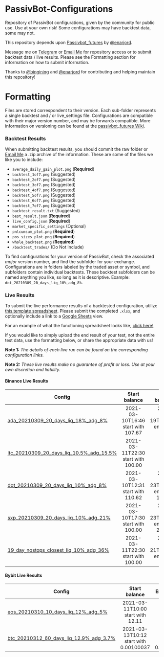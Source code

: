 # PassivBot-Configurations

Repository of PassivBot configurations, given by the community for public use.
Use at your own risk! Some configurations may have backtest data, some may not.

This repository depends upon [Passivbot_futures](https://github.com/enarjord/passivbot_futures) by [@enarjord](https://github.com/enarjord/passivbot_futures/wiki).

Message me on [Telegram](https://t.me/JohnKearney1) or [Email Me](mailto:john@kearneyjohn.com) for repository access or to submit backtest data / live results. Please see the Formatting section for information on how to submit information.

Thanks to [@bingining](https://github.com/bingining) and [@enarjord](https://github.com/enarjord) for contributing and helping maintain this repository!


# Formatting

Files are stored correspondent to their version. Each sub-folder represents a single backtest and / or live_settings file. Configurations are compatible with their major version number, and may be forwards compatible. More information on versioning can be found at the [passivbot_futures Wiki](https://github.com/enarjord/passivbot_futures/wiki/Versions).

### Backtest Results

When submitting backtest results, you should commit the raw folder or [Email Me](mailto:john@kearneyjohn.com) a .zip archive of the information. These are some of the files we like you to include:

- `average_daily_gain_plot.png` (**Required**)
- `backtest_1of7.png` (Suggested)
- `backtest_2of7.png` (Suggested)
- `backtest_3of7.png` (Suggested)
- `backtest_4of7.png` (Suggested)
- `backtest_5of7.png` (Suggested)
- `backtest_6of7.png` (Suggested)
- `backtest_7of7.png` (Suggested)
- `backtest_result.txt` (Suggested)
- `best_result.json` (**Required**)
- `live_config.json` (**Required**)
- `market_specific_settings` (Optional)
- `pnlcumsum_plot.png` (**Required**)
- `pos_sizes_plot.png` (**Required**)
- `whole_backtest.png` (**Required**)
- `/backtest_trades/` (Do Not Include)

To find configurations for your version of PassivBot, check the associated *major* version number, and find the subfolder for your exchange. Configurations are in folders labeled by the traded asset or symbol, and subfolders contain individual backtests. These backtest subfolders can be named anything you like, so long as it is descriptive. Example: `dot_20210309_20_days_liq_10%_adg_8%`.

### Live Results

To submit the live performance results of a backtested configuration, utilize [this template spreadsheet](https://docs.google.com/spreadsheets/d/1CulOl_UiXZWFxZi4FX844FBmdeonEzYK7hqiKxFtDc8/edit?usp=sharing). Please submit the completed `.xlsx`, and optionally include a link to a [Google Sheets](https://docs.google.com/spreadsheets/d/1CulOl_UiXZWFxZi4FX844FBmdeonEzYK7hqiKxFtDc8/edit?usp=sharing) view.

For an example of what the functioning spreadsheet looks like, [click here!](https://docs.google.com/spreadsheets/u/1/d/e/2PACX-1vRHWbAfI-XeOPhtyz84ifIIh76q4qlbSb1FdmITiC_Z2txaH-LiiEqvOfwBgEOTOPYSa_l9hA8_tYoi/pubhtml#)

If you would like to simply upload the end result of your test, not the entire test data, use the formatting below, or share the appropriate data with us!

**Note 1:** *The details of each live run can be found on the corresponding configuration links.*

**Note 2:** *These live results make no guarantee of profit or loss. Use at your own discretion and liability.*

#### Binance Live Results
|    Config        |  Start balance |   End balance  |   Comment   |
|------------------|:--------------:|-----------------:|-----------------:|
| [ada_20210309_20_days_liq_18%_adg_8%](https://github.com/JohnKearney1/PassivBot-Configurations/blob/main/v2.0.0/binance/ADAUSDT/ada_20210309_20_days_liq_18%25_adg_8%25) |    2021-03-10T16:46 start with	107.67      | 2021-03-19T17:45 end with 58.04 | drawdown too high |
| [ltc_20210309_20_days_liq_10.5%_adg_15.5%](https://github.com/JohnKearney1/PassivBot-Configurations/blob/main/v2.0.0/binance/LTCUSDT/ltc_20210309_20_days_liq_10.5%25_adg_15.5%25) |    2021-03-11T22:30 start with	100.00    |  | |
| [dot_20210309_20_days_liq_10%_adg_8%](https://github.com/JohnKearney1/PassivBot-Configurations/blob/main/v2.0.0/binance/DOTUSDT/dot_20210309_20_days_liq_10%25_adg_8%25) |    2021-03-10T12:31 start with	110.62   | 2021-03-23T11:00 end with 153.41 | slow but steady |
| [sxp_20210309_20_days_liq_10%_adg_21%](https://github.com/JohnKearney1/PassivBot-Configurations/blob/main/v2.0.0/binance/SXPUSDT/sxp_20210309_20_days_liq_10%25_adg_21%25) |    2021-03-10T17:30 start with	100.00   | 2021-03-23T11:00 end with 219.84  | steady and profitable|
| [19_day_nostops_closest_liq_10%_adg_36%](https://github.com/JohnKearney1/PassivBot-Configurations/tree/main/v2.0.0/binance/LITUSDT/19_day_nostops_closest_liq_10%25_adg_36%25) |    2021-03-11T22:30 start with	100.00   |2021-03-21T20:00 end with	54.14 | drawdown too high |

#### Bybit Live Results
|    Config        |  Start balance |   End balance   |   Comment   |
|------------------|:--------------:|-----------------:|-----------------:|
| [eos_20210310_10_days_liq_12%_adg_5%](https://github.com/JohnKearney1/PassivBot-Configurations/tree/main/v2.0.0/bybit/EOSUSD/eos_20210310_10_days_liq_12%25_adg_5%25) |    2021-03-11T10:00 start with	12.11   | 2021-03-14T09:53 end with 9.07 | Not stable |
| [btc_20210312_60_days_liq_12.9%_adg_3.7%](https://github.com/JohnKearney1/PassivBot-Configurations/blob/main/v2.0.0/bybit/BTCUSD/btc_20210312_60_days_liq_12.9%25_adg_3.7%25) |    2021-03-13T10:12 start with	0.00100037   | 2021-03-16T10:00 end with	0.00097793 | profit too low  |
